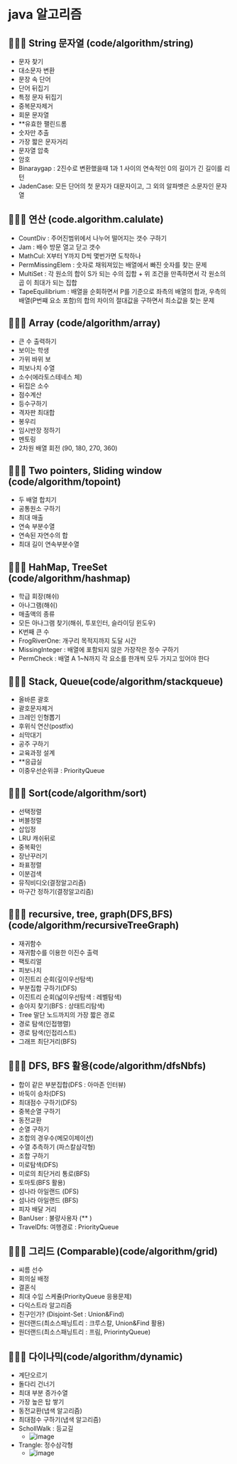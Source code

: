# java 알고리즘

## 👩🏻‍💻 String 문자열 (code/algorithm/string)
- 문자 찾기
- 대소문자 변환
- 문장 속 단어
- 단어 뒤집기
- 특정 문자 뒤집기
- 중복문자제거
- 회문 문자열
- **유효한 팰린드롬
- 숫자만 추출
- 가장 짧은 문자거리
- 문자열 압축
- 암호
- Binaraygap : 2진수로 변환했을때 1과 1 사이의 연속적인 0의 길이가 긴 길이를 리턴
- JadenCase: 모든 단어의 첫 문자가 대문자이고, 그 외의 알파벳은 소문자인 문자열

## 👩🏻‍💻 연산 (code.algorithm.calulate)
- CountDiv : 주어진범위에서 나누어 떨어지는 갯수 구하기
- Jam : 배수 방문 열고 닫고 갯수
- MathCul: X부터 Y까지 D씩 몇번가면 도착하나
- PermMissingElem :  숫자로 채워져있는 배열에서 빠진 숫자를 찾는 문제
- MultiSet : 각 원소의 합이 S가 되는 수의 집합  + 위 조건을 만족하면서 각 원소의 곱 이 최대가 되는 집합
- TapeEquilibrium : 배열을 순회하면서 P를 기준으로 좌측의 배열의 합과, 우측의 배열(P번쨰 요소 포함)의 합의 차이의 절대값을 구하면서 최소값을 찾는 문제

## 👩🏻‍💻 Array (code/algorithm/array)
- 큰 수 출력하기
- 보이는 학생
- 가위 바위 보
- 피보나치 수열
- 소수(에라토스테네스 체)
- 뒤집은 소수
- 점수계산
- 등수구하기
- 격자판 최대합
- 봉우리
- 임시반장 정하기
- 멘토링
- 2차원 배열 회전 (90, 180, 270, 360)


## 👩🏻‍💻 Two pointers, Sliding window (code/algorithm/topoint)
- 두 배열 합치기
- 공통원소 구하기
- 최대 매출
- 연속 부분수열
- 연속된 자연수의 합
- 최대 길이 연속부분수열

## 👩🏻‍💻 HahMap, TreeSet (code/algorithm/hashmap)
- 학급 회장(해쉬)
- 아나그램(해쉬)
- 매출액의 종류
- 모든 아나그램 찾기(해쉬, 투포인터, 슬라이딩 윈도우)
- K번째 큰 수
- FrogRiverOne: 개구리 목적지까지 도달 시간
- MissingInteger : 배열에 포함되지 않은 가장작은 정수 구하기
- PermCheck : 배열 A 1~N까지 각 요소를 한개씩 모두 가지고 있어야 한다


## 👩🏻‍💻 Stack, Queue(code/algorithm/stackqueue)
- 올바른 괄호
- 괄호문자제거
- 크레인 인형뽑기
- 후위식 연산(postfix)
- 쇠막대기
- 공주 구하기
- 교육과정 설계
- **응급실
- 이중우선순위큐 : PriorityQueue


## 👩🏻‍💻 Sort(code/algorithm/sort)
- 선택정렬
- 버블정렬
- 삽입정
- LRU 캐쉬뒤로
- 중복확인
- 장난꾸러기
- 좌표정렬
- 이분검색
- 뮤직비디오(결정알고리즘)
- 마구간 정하기(결정알고리즘)

## 👩🏻‍💻 recursive, tree, graph(DFS,BFS)(code/algorithm/recursiveTreeGraph)
- 재귀함수
- 재귀함수를 이용한 이진수 출력
- 팩토리얼
- 피보나치
- 이진트리 순회(깊이우선탐색)
- 부분집합 구하기(DFS)
- 이진트리 순회(넓이우선탐색 : 레벨탐색)
- 송아지 찾기(BFS : 상태트리탐색)
- Tree 말단 노드까지의 가장 짧은 경로
- 경로 탐색(인접행렬)
- 경로 탐색(인접리스트)
- 그래프 최단거리(BFS)

## 👩🏻‍💻 DFS, BFS 활용(code/algorithm/dfsNbfs)
- 합이 같은 부분집합(DFS : 아마존 인터뷰)
- 바둑이 승차(DFS)
- 최대점수 구하기(DFS)
- 중복순열 구하기
- 동전교환
- 순열 구하기
- 조합의 경우수(메모이제이션)
- 수열 추측하기 (파스칼삼각형)
- 조합 구하기
- 미로탐색(DFS)
- 미로의 최단거리 통로(BFS)
- 토마토(BFS 활용)
- 섬나라 아일랜드 (DFS)
- 섬나라 아일랜드 (BFS)
- 피자 배달 거리
- BanUser : 불량사용자 (** ) 
- TravelDfs:  여행경로  : PriorityQueue

## 👩🏻‍💻 그리드 (Comparable)(code/algorithm/grid)
- 씨름 선수
- 회의실 배정
- 결혼식
- 최대 수입 스케쥴(PriorityQueue 응용문제)
- 다익스트라 알고리즘
- 친구인가? (Disjoint-Set : Union&Find)
- 원더랜드(최소스패닝트리 : 크루스칼, Union&Find 활용)
- 원더랜드(최소스패닝트리 : 프림, PriorintyQueue)


## 👩🏻‍💻 다이나믹(code/algorithm/dynamic)
- 계단오르기
- 돌다리 건너기
- 최대 부분 증가수열
- 가장 높은 탑 쌓기
- 동전교환(냅색 알고리즘)
- 최대점수 구하기(냅색 알고리즘)
- SchollWalk : 등교길
  - ![image](https://user-images.githubusercontent.com/61579003/191671369-41a5fdc9-4e46-4de9-a6b5-c003eb50604d.png)
- Trangle: 정수삼각형
  - ![image](https://user-images.githubusercontent.com/61579003/191671499-aed2df28-5eef-4fa8-8864-35a6fb872d3d.png)


